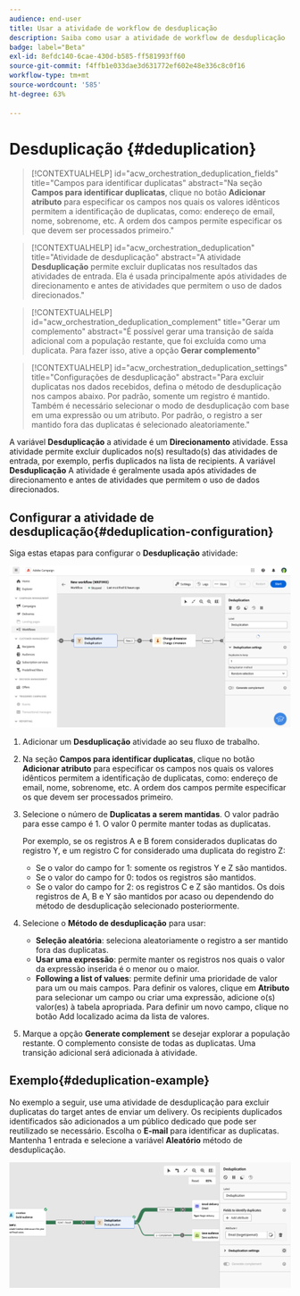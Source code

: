 ```yaml
---
audience: end-user
title: Usar a atividade de workflow de desduplicação
description: Saiba como usar a atividade de workflow de desduplicação
badge: label="Beta"
exl-id: 8efdc140-6cae-430d-b585-ff581993ff60
source-git-commit: f4ffb1e033dae3d631772ef602e48e336c8c0f16
workflow-type: tm+mt
source-wordcount: '585'
ht-degree: 63%

---
```


# Desduplicação {#deduplication}

>[!CONTEXTUALHELP]
>id="acw_orchestration_deduplication_fields"
>title="Campos para identificar duplicatas"
>abstract="Na seção **Campos para identificar duplicatas**, clique no botão **Adicionar atributo** para especificar os campos nos quais os valores idênticos permitem a identificação de duplicatas, como: endereço de email, nome, sobrenome, etc. A ordem dos campos permite especificar os que devem ser processados primeiro."

>[!CONTEXTUALHELP]
>id="acw_orchestration_deduplication"
>title="Atividade de desduplicação"
>abstract="A atividade **Desduplicação** permite excluir duplicatas nos resultados das atividades de entrada. Ela é usada principalmente após atividades de direcionamento e antes de atividades que permitem o uso de dados direcionados."


>[!CONTEXTUALHELP]
>id="acw_orchestration_deduplication_complement"
>title="Gerar um complemento"
>abstract="É possível gerar uma transição de saída adicional com a população restante, que foi excluída como uma duplicata. Para fazer isso, ative a opção **Gerar complemento**"

>[!CONTEXTUALHELP]
>id="acw_orchestration_deduplication_settings"
>title="Configurações de desduplicação"
>abstract="Para excluir duplicatas nos dados recebidos, defina o método de desduplicação nos campos abaixo. Por padrão, somente um registro é mantido. Também é necessário selecionar o modo de desduplicação com base em uma expressão ou um atributo. Por padrão, o registro a ser mantido fora das duplicatas é selecionado aleatoriamente."

A variável **Desduplicação** a atividade é um **Direcionamento** atividade. Essa atividade permite excluir duplicados no(s) resultado(s) das atividades de entrada, por exemplo, perfis duplicados na lista de recipients. A variável **Desduplicação** A atividade é geralmente usada após atividades de direcionamento e antes de atividades que permitem o uso de dados direcionados.

## Configurar a atividade de desduplicação{#deduplication-configuration}

Siga estas etapas para configurar o **Desduplicação** atividade:

![](../assets/workflow-deduplication.png)

1. Adicionar um **Desduplicação** atividade ao seu fluxo de trabalho.

1. Na seção **Campos para identificar duplicatas**, clique no botão **Adicionar atributo** para especificar os campos nos quais os valores idênticos permitem a identificação de duplicatas, como: endereço de email, nome, sobrenome, etc. A ordem dos campos permite especificar os que devem ser processados primeiro.

1. Selecione o número de **Duplicatas a serem mantidas**. O valor padrão para esse campo é 1. O valor 0 permite manter todas as duplicatas.

   Por exemplo, se os registros A e B forem considerados duplicatas do registro Y, e um registro C for considerado uma duplicata do registro Z:

   * Se o valor do campo for 1: somente os registros Y e Z são mantidos.
   * Se o valor do campo for 0: todos os registros são mantidos.
   * Se o valor do campo for 2: os registros C e Z são mantidos. Os dois registros de A, B e Y são mantidos por acaso ou dependendo do método de desduplicação selecionado posteriormente.

1. Selecione o **Método de desduplicação** para usar:

   * **Seleção aleatória**: seleciona aleatoriamente o registro a ser mantido fora das duplicatas.
   * **Usar uma expressão**: permite manter os registros nos quais o valor da expressão inserida é o menor ou o maior.
   * **Following a list of values**: permite definir uma prioridade de valor para um ou mais campos. Para definir os valores, clique em **Atributo** para selecionar um campo ou criar uma expressão, adicione o(s) valor(es) à tabela apropriada. Para definir um novo campo, clique no botão Add localizado acima da lista de valores.

1. Marque a opção **Generate complement** se desejar explorar a população restante. O complemento consiste de todas as duplicatas. Uma transição adicional será adicionada à atividade.

## Exemplo{#deduplication-example}

No exemplo a seguir, use uma atividade de desduplicação para excluir duplicatas do target antes de enviar um delivery. Os recipients duplicados identificados são adicionados a um público dedicado que pode ser reutilizado se necessário. Escolha o **E-mail** para identificar as duplicatas. Mantenha 1 entrada e selecione a variável **Aleatório** método de desduplicação.

![](../assets/workflow-deduplication-example.png)
